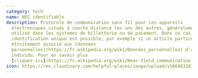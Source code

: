 ```yaml
---
category: tech
name: NFC identifiable
description: Protocole de communication sans fil pour les appareils
  électroniques situés à courte distance les uns des autres, généralement
  utilisé dans les systèmes de billetterie ou de paiement. Dans ce cas, une
  identification unique est possible, par exemple si un article particulier est
  étroitement associé aux [données
  personnelles](https://fr.wikipedia.org/wiki/Données_personnelles) d'un
  individu. Pour en savoir plus
  [cliquez-ici](https://fr.wikipedia.org/wiki/Near-field_communication)
icon: https://res.cloudinary.com/helpful-places/image/upload/v1664832811/dtpr-icons/tech/yellow/wave_fy4pn8.svg
---
```

